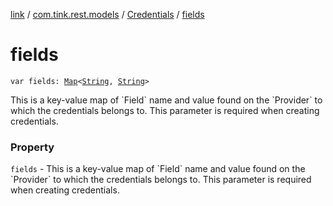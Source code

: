[link](../../index.md) / [com.tink.rest.models](../index.md) / [Credentials](index.md) / [fields](./fields.md)

# fields

`var fields: `[`Map`](https://kotlinlang.org/api/latest/jvm/stdlib/kotlin.collections/-map/index.html)`<`[`String`](https://kotlinlang.org/api/latest/jvm/stdlib/kotlin/-string/index.html)`, `[`String`](https://kotlinlang.org/api/latest/jvm/stdlib/kotlin/-string/index.html)`>`

This is a key-value map of &#x60;Field&#x60; name and value found on the &#x60;Provider&#x60; to which the credentials belongs to. This parameter is required when creating credentials.

### Property

`fields` - This is a key-value map of &#x60;Field&#x60; name and value found on the &#x60;Provider&#x60; to which the credentials belongs to. This parameter is required when creating credentials.